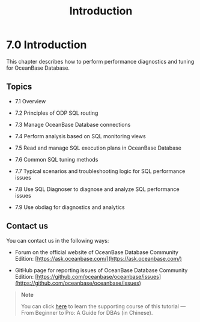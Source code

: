 ﻿---
title: Introduction
weight: 1
---

# 7.0 Introduction

This chapter describes how to perform performance diagnostics and tuning for OceanBase Database.

## Topics

* 7.1 Overview

* 7.2 Principles of ODP SQL routing

* 7.3 Manage OceanBase Database connections

* 7.4 Perform analysis based on SQL monitoring views

* 7.5 Read and manage SQL execution plans in OceanBase Database

* 7.6 Common SQL tuning methods

* 7.7 Typical scenarios and troubleshooting logic for SQL performance issues

* 7.8 Use SQL Diagnoser to diagnose and analyze SQL performance issues

* 7.9 Use obdiag for diagnostics and analytics
## Contact us

You can contact us in the following ways:

* Forum on the official website of OceanBase Database Community Edition: [https://ask.oceanbase.com/](https://ask.oceanbase.com/)

* GitHub page for reporting issues of OceanBase Database Community Edition: [https://github.com/oceanbase/oceanbase/issues](https://github.com/oceanbase/oceanbase/issues)

> **Note**
>
> You can click [here](https://open.oceanbase.com/course/275) to learn the supporting course of this tutorial — From Beginner to Pro: A Guide for DBAs (in Chinese).